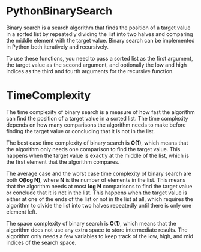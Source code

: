 # PythonBinarySearch
 Binary search is a search algorithm that finds the position of a target value in a sorted list by repeatedly dividing the list into two halves and comparing the middle element with the target value. Binary search can be implemented in Python both iteratively and recursively.

To use these functions, you need to pass a sorted list as the first argument, the target value as the second argument, and optionally the low and high indices as the third and fourth arguments for the recursive function.

# TimeComplexity
The time complexity of binary search is a measure of how fast the algorithm can find the position of a target value in a sorted list. The time complexity depends on how many comparisons the algorithm needs to make before finding the target value or concluding that it is not in the list.

The best case time complexity of binary search is **O(1)**, which means that the algorithm only needs one comparison to find the target value. This happens when the target value is exactly at the middle of the list, which is the first element that the algorithm compares.

The average case and the worst case time complexity of binary search are both **O(log N)**, where **N** is the number of elements in the list. This means that the algorithm needs at most **log N** comparisons to find the target value or conclude that it is not in the list. This happens when the target value is either at one of the ends of the list or not in the list at all, which requires the algorithm to divide the list into two halves repeatedly until there is only one element left.

The space complexity of binary search is **O(1)**, which means that the algorithm does not use any extra space to store intermediate results. The algorithm only needs a few variables to keep track of the low, high, and mid indices of the search space.
